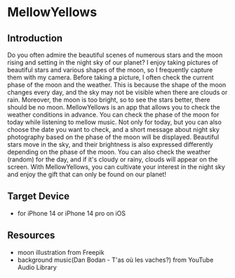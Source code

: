 # MellowYellows

## Introduction
Do you often admire the beautiful scenes of numerous stars and the moon rising and setting in the night sky of our planet? I enjoy taking pictures of beautiful stars and various shapes of the moon, so I frequently capture them with my camera. Before taking a picture, I often check the current phase of the moon and the weather. This is because the shape of the moon changes every day, and the sky may not be visible when there are clouds or rain. Moreover, the moon is too bright, so to see the stars better, there should be no moon. MellowYellows is an app that allows you to check the weather conditions in advance. You can check the phase of the moon for today while listening to mellow music. Not only for today, but you can also choose the date you want to check, and a short message about night sky photography based on the phase of the moon will be displayed. Beautiful stars move in the sky, and their brightness is also expressed differently depending on the phase of the moon. You can also check the weather (random) for the day, and if it's cloudy or rainy, clouds will appear on the screen. With MellowYellows, you can cultivate your interest in the night sky and enjoy the gift that can only be found on our planet!

## Target Device
- for iPhone 14 or iPhone 14 pro on iOS

## Resources
- moon illustration from Freepik
- background music(Dan Bodan - T'as où les vaches?) from YouTube Audio Library

